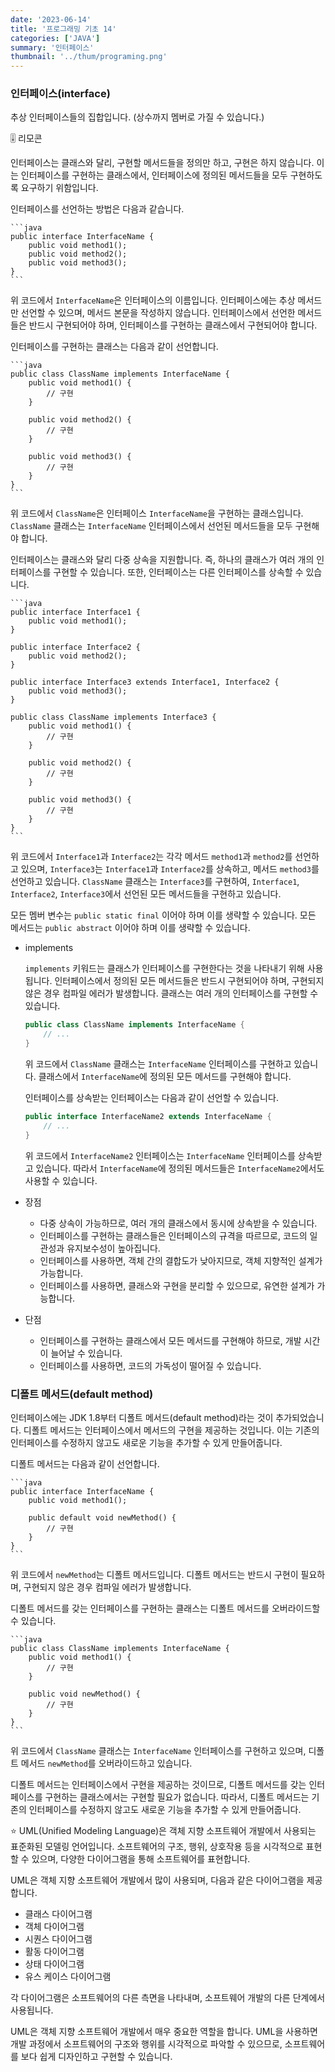 ```yaml
---
date: '2023-06-14'
title: '프로그래밍 기초 14'
categories: ['JAVA']
summary: '인터페이스'
thumbnail: '../thum/programing.png'
---
```


### 인터페이스(interface)

  추상 인터페이스들의 집합입니다. (상수까지 멤버로 가질 수 있습니다.)

  🎚️ 리모콘

  인터페이스는 클래스와 달리, 구현할 메서드들을 정의만 하고, 구현은 하지 않습니다. 이는 인터페이스를 구현하는 클래스에서, 인터페이스에 정의된 메서드들을 모두 구현하도록 요구하기 위함입니다.

  인터페이스를 선언하는 방법은 다음과 같습니다.

    ```java
    public interface InterfaceName {
        public void method1();
        public void method2();
        public void method3();
    }
    ```

  위 코드에서 `InterfaceName`은 인터페이스의 이름입니다. 인터페이스에는 추상 메서드만 선언할 수 있으며, 메서드 본문을 작성하지 않습니다. 인터페이스에서 선언한 메서드들은 반드시 구현되어야 하며, 인터페이스를 구현하는 클래스에서 구현되어야 합니다.

  인터페이스를 구현하는 클래스는 다음과 같이 선언합니다.

    ```java
    public class ClassName implements InterfaceName {
        public void method1() {
            // 구현
        }
    
        public void method2() {
            // 구현
        }
    
        public void method3() {
            // 구현
        }
    }
    ```

  위 코드에서 `ClassName`은 인터페이스 `InterfaceName`을 구현하는 클래스입니다. `ClassName` 클래스는 `InterfaceName` 인터페이스에서 선언된 메서드들을 모두 구현해야 합니다.

  인터페이스는 클래스와 달리 다중 상속을 지원합니다. 즉, 하나의 클래스가 여러 개의 인터페이스를 구현할 수 있습니다. 또한, 인터페이스는 다른 인터페이스를 상속할 수 있습니다.

    ```java
    public interface Interface1 {
        public void method1();
    }
    
    public interface Interface2 {
        public void method2();
    }
    
    public interface Interface3 extends Interface1, Interface2 {
        public void method3();
    }
    
    public class ClassName implements Interface3 {
        public void method1() {
            // 구현
        }
    
        public void method2() {
            // 구현
        }
    
        public void method3() {
            // 구현
        }
    }
    ```

  위 코드에서 `Interface1`과 `Interface2`는 각각 메서드 `method1`과 `method2`를 선언하고 있으며, `Interface3`는 `Interface1`과 `Interface2`를 상속하고, 메서드 `method3`를 선언하고 있습니다. `ClassName` 클래스는 `Interface3`를 구현하여, `Interface1`, `Interface2`, `Interface3`에서 선언된 모든 메서드들을 구현하고 있습니다.

  모든 멤버 변수는 `public static final` 이어야 하며 이를 생략할 수 있습니다.
  모든 메서드는 `public abstract` 이어야 하며 이를 생략할 수 있습니다.

  - implements

    `implements` 키워드는 클래스가 인터페이스를 구현한다는 것을 나타내기 위해 사용됩니다. 인터페이스에서 정의된 모든 메서드들은 반드시 구현되어야 하며, 구현되지 않은 경우 컴파일 에러가 발생합니다. 클래스는 여러 개의 인터페이스를 구현할 수 있습니다.

      ```java
      public class ClassName implements InterfaceName {
          // ...
      }
      ```

    위 코드에서 `ClassName` 클래스는 `InterfaceName` 인터페이스를 구현하고 있습니다. 클래스에서 `InterfaceName`에 정의된 모든 메서드를 구현해야 합니다.

    인터페이스를 상속받는 인터페이스는 다음과 같이 선언할 수 있습니다.

      ```java
      public interface InterfaceName2 extends InterfaceName {
          // ...
      }
      ```

    위 코드에서 `InterfaceName2` 인터페이스는 `InterfaceName` 인터페이스를 상속받고 있습니다. 따라서 `InterfaceName`에 정의된 메서드들은 `InterfaceName2`에서도 사용할 수 있습니다.

  - 장점
    - 다중 상속이 가능하므로, 여러 개의 클래스에서 동시에 상속받을 수 있습니다.
    - 인터페이스를 구현하는 클래스들은 인터페이스의 규격을 따르므로, 코드의 일관성과 유지보수성이 높아집니다.
    - 인터페이스를 사용하면, 객체 간의 결합도가 낮아지므로, 객체 지향적인 설계가 가능합니다.
    - 인터페이스를 사용하면, 클래스와 구현을 분리할 수 있으므로, 유연한 설계가 가능합니다.
  - 단점
    - 인터페이스를 구현하는 클래스에서 모든 메서드를 구현해야 하므로, 개발 시간이 늘어날 수 있습니다.
    - 인터페이스를 사용하면, 코드의 가독성이 떨어질 수 있습니다.

### 디폴트 메서드(default method)

  인터페이스에는 JDK 1.8부터 디폴트 메서드(default method)라는 것이 추가되었습니다. 디폴트 메서드는 인터페이스에서 메서드의 구현을 제공하는 것입니다. 이는 기존의 인터페이스를 수정하지 않고도 새로운 기능을 추가할 수 있게 만들어줍니다.

  디폴트 메서드는 다음과 같이 선언합니다.

    ```java
    public interface InterfaceName {
        public void method1();
    
        public default void newMethod() {
            // 구현
        }
    }
    ```

  위 코드에서 `newMethod`는 디폴트 메서드입니다. 디폴트 메서드는 반드시 구현이 필요하며, 구현되지 않은 경우 컴파일 에러가 발생합니다.

  디폴트 메서드를 갖는 인터페이스를 구현하는 클래스는 디폴트 메서드를 오버라이드할 수 있습니다.

    ```java
    public class ClassName implements InterfaceName {
        public void method1() {
            // 구현
        }
    
        public void newMethod() {
            // 구현
        }
    }
    ```

  위 코드에서 `ClassName` 클래스는 `InterfaceName` 인터페이스를 구현하고 있으며, 디폴트 메서드 `newMethod`를 오버라이드하고 있습니다.

  디폴트 메서드는 인터페이스에서 구현을 제공하는 것이므로, 디폴트 메서드를 갖는 인터페이스를 구현하는 클래스에서는 구현할 필요가 없습니다. 따라서, 디폴트 메서드는 기존의 인터페이스를 수정하지 않고도 새로운 기능을 추가할 수 있게 만들어줍니다.


<aside>
⭐ UML(Unified Modeling Language)은 객체 지향 소프트웨어 개발에서 사용되는 표준화된 모델링 언어입니다. 소프트웨어의 구조, 행위, 상호작용 등을 시각적으로 표현할 수 있으며, 다양한 다이어그램을 통해 소프트웨어를 표현합니다.

UML은 객체 지향 소프트웨어 개발에서 많이 사용되며, 다음과 같은 다이어그램을 제공합니다.

- 클래스 다이어그램
- 객체 다이어그램
- 시퀀스 다이어그램
- 활동 다이어그램
- 상태 다이어그램
- 유스 케이스 다이어그램

각 다이어그램은 소프트웨어의 다른 측면을 나타내며, 소프트웨어 개발의 다른 단계에서 사용됩니다.

UML은 객체 지향 소프트웨어 개발에서 매우 중요한 역할을 합니다. UML을 사용하면 개발 과정에서 소프트웨어의 구조와 행위를 시각적으로 파악할 수 있으므로, 소프트웨어를 보다 쉽게 디자인하고 구현할 수 있습니다.

</aside>